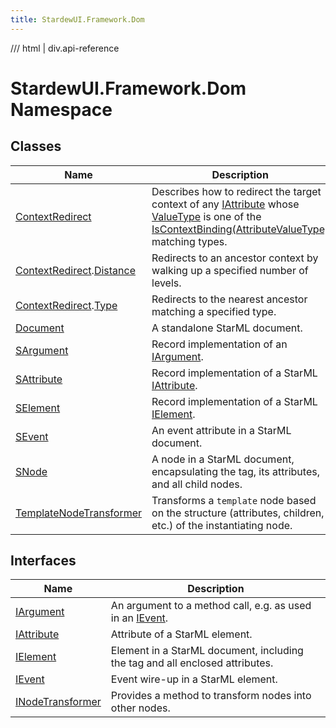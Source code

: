 ```yaml
---
title: StardewUI.Framework.Dom
---
```


<link rel="stylesheet" href="/StardewUI/stylesheets/reference.css" />

/// html | div.api-reference

# StardewUI.Framework.Dom Namespace

## Classes

| Name | Description |
| --- | --- |
| [ContextRedirect](contextredirect.md) | Describes how to redirect the target context of any [IAttribute](iattribute.md) whose [ValueType](iattribute.md#valuetype) is one of the [IsContextBinding(AttributeValueType)](../grammar/attributevaluetypeextensions.md#iscontextbindingattributevaluetype) matching types. |
| [ContextRedirect](contextredirect.md).[Distance](contextredirect.distance.md) | Redirects to an ancestor context by walking up a specified number of levels. |
| [ContextRedirect](contextredirect.md).[Type](contextredirect.type.md) | Redirects to the nearest ancestor matching a specified type. |
| [Document](document.md) | A standalone StarML document. |
| [SArgument](sargument.md) | Record implementation of an [IArgument](iargument.md). |
| [SAttribute](sattribute.md) | Record implementation of a StarML [IAttribute](iattribute.md). |
| [SElement](selement.md) | Record implementation of a StarML [IElement](ielement.md). |
| [SEvent](sevent.md) | An event attribute in a StarML document. |
| [SNode](snode.md) | A node in a StarML document, encapsulating the tag, its attributes, and all child nodes. |
| [TemplateNodeTransformer](templatenodetransformer.md) | Transforms a `template` node based on the structure (attributes, children, etc.) of the instantiating node. |

## Interfaces

| Name | Description |
| --- | --- |
| [IArgument](iargument.md) | An argument to a method call, e.g. as used in an [IEvent](ievent.md). |
| [IAttribute](iattribute.md) | Attribute of a StarML element. |
| [IElement](ielement.md) | Element in a StarML document, including the tag and all enclosed attributes. |
| [IEvent](ievent.md) | Event wire-up in a StarML element. |
| [INodeTransformer](inodetransformer.md) | Provides a method to transform nodes into other nodes. |

